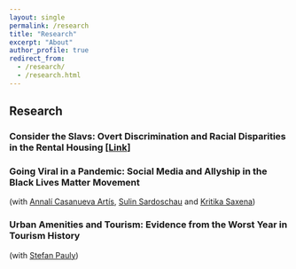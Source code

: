 ```yaml
---
layout: single
permalink: /research
title: "Research"
excerpt: "About"
author_profile: true
redirect_from:
  - /research/
  - /research.html
---
```



## Research 

### Consider the Slavs: Overt Discrimination and Racial Disparities in the Rental Housing [[Link](vk.com)]

### Going Viral in a Pandemic: Social Media and Allyship in the Black Lives Matter Movement 
(with [Annalí Casanueva Artís](https://www.parisschoolofeconomics.eu/fr/casanueva-artis-annali-mireia/), [Sulin Sardoschau](https://sites.google.com/view/sulinsardoschau/home) and [Kritika Saxena](https://www.kritikasaxena.com/))

### Urban Amenities and Tourism: Evidence from the Worst Year in Tourism History 
(with [Stefan Pauly](https://stefanpauly.net/))
